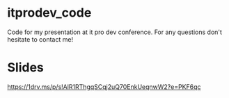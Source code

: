 # itprodev_code
Code for my presentation at it pro dev conference.
For any questions don't hesitate to contact me!

# Slides
https://1drv.ms/p/s!AlR1RThgqSCqj2uQ70EnkUeqnwW2?e=PKF6qc
